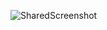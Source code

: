 ![SharedScreenshot](https://user-images.githubusercontent.com/34808500/128918929-9db1d60a-aba3-434f-a70c-468ea0f5a132.jpg)

